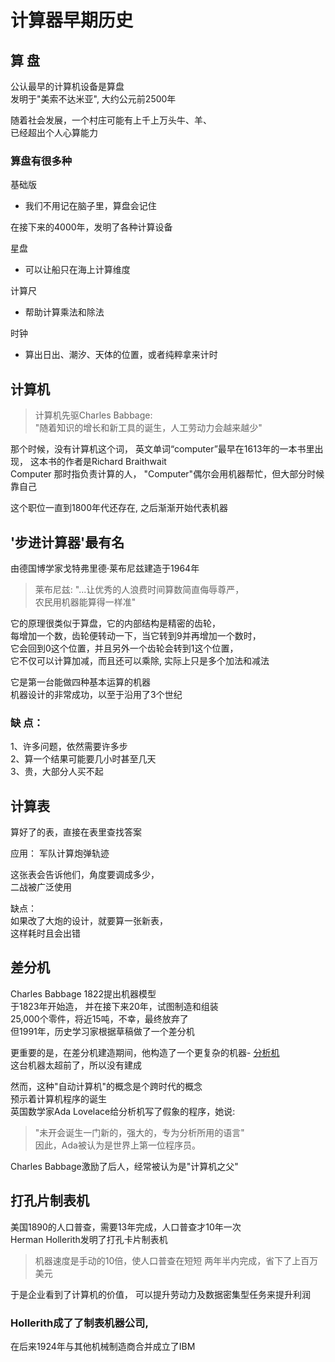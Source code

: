 计算器早期历史  
=====

## 算  盘  
公认最早的计算机设备是算盘   
 发明于"美索不达米亚", 大约公元前2500年  

 随着社会发展，一个村庄可能有上千上万头牛、羊、  
 已经超出个人心算能力  

### 算盘有很多种  
基础版
* 我们不用记在脑子里，算盘会记住  

在接下来的4000年，发明了各种计算设备

星盘  
* 可以让船只在海上计算维度  

计算尺  
* 帮助计算乘法和除法  

时钟
* 算出日出、潮汐、天体的位置，或者纯粹拿来计时  



## 计算机  
> 计算机先驱Charles Babbage:  
> "随着知识的增长和新工具的诞生，人工劳动力会越来越少"  

那个时候，没有计算机这个词，
英文单词“computer”最早在1613年的一本书里出现，
这本书的作者是Richard Braithwait   
Computer 那时指负责计算的人，
"Computer"偶尔会用机器帮忙，但大部分时候靠自己  

这个职位一直到1800年代还存在, 之后渐渐开始代表机器  

## '步进计算器'最有名  
由德国博学家戈特弗里德·莱布尼兹建造于1964年  
> 莱布尼兹:  "...让优秀的人浪费时间算数简直侮辱尊严，  
>           农民用机器能算得一样准"  

它的原理很类似于算盘，它的内部结构是精密的齿轮，   
每增加一个数，齿轮便转动一下，当它转到9并再增加一个数时，  
它会回到0这个位置，并且另外一个齿轮会转到1这个位置，  
它不仅可以计算加减，而且还可以乘除, 实际上只是多个加法和减法  

它是第一台能做四种基本运算的机器  
机器设计的非常成功，以至于沿用了3个世纪  

### 缺 点：
1、许多问题，依然需要许多步  
2、算一个结果可能要几小时甚至几天  
3、贵，大部分人买不起  


## 计算表  
算好了的表，直接在表里查找答案  

应用： 军队计算炮弹轨迹  

这张表会告诉他们，角度要调成多少，  
二战被广泛使用   

缺点：  
如果改了大炮的设计，就要算一张新表，  
这样耗时且会出错  


## 差分机
Charles Babbage 1822提出机器模型    
于1823年开始造， 并在接下来20年，试图制造和组装  
25,000个零件，将近15吨，不幸，最终放弃了    
但1991年，历史学习家根据草稿做了一个差分机   


更重要的是，在差分机建造期间，他构造了一个更复杂的机器- [分析机]()   
这台机器太超前了，所以没有建成  

然而，这种"自动计算机"的概念是个跨时代的概念  
预示着计算机程序的诞生  
英国数学家Ada Lovelace给分析机写了假象的程序，她说:  
> "未开会诞生一门新的，强大的，专为分析所用的语言"  
因此，Ada被认为是世界上第一位程序员。  

Charles Babbage激励了后人，经常被认为是"计算机之父"  


## 打孔片制表机    
美国1890的人口普查，需要13年完成，人口普查才10年一次  
Herman Hollerith发明了打孔卡片制表机  
> 机器速度是手动的10倍，使人口普查在短短
> 两年半内完成，省下了上百万美元    

于是企业看到了计算机的价值，
可以提升劳动力及数据密集型任务来提升利润     
### Hollerith成了了制表机器公司,    
在后来1924年与其他机械制造商合并成立了IBM    




